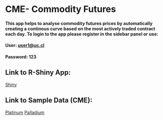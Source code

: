 # CME- Commodity Futures
#### This app helps to analyse commodity futures prices by automatically creating a continous curve based on the most actively traded contract each day. To login to the app please register in the sidebar panel or use:
#### User: user1@uc.cl
#### Password: 123
## Link to R-Shiny App:
[Shiny](https://mnsina.shinyapps.io/CME-Futures/?_ga=2.101551046.672405092.1636080722-1773262265.1633993439)
## Link to Sample Data (CME):
[Platinum](https://www.dropbox.com/sh/5e1ob11okdgz92n/AABy9KXik3UrGpSy2Ufp_1k4a?dl=0)
[Palladium](https://www.dropbox.com/sh/bpfwa7uustap124/AADHSTrEC_cktJsa7LpkiBOta?dl=0)
